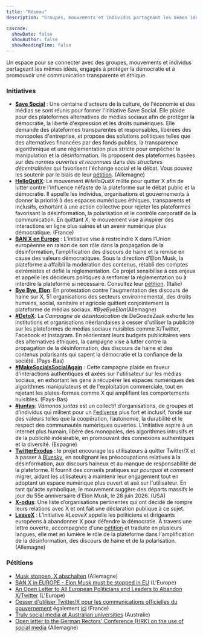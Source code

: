 ```yaml
---
title: "Réseau"
description: "Groupes, mouvements et individus partageant les mêmes idées"

cascade:
  showDate: false
  showAuthor: false
  showReadingTime: false
---
```


Un espace pour se connecter avec des groupes, mouvements et individus partageant les mêmes idées, engagés à protéger la démocratie et à promouvoir une communication transparente et éthique.

### Initiatives

* [**Save Social**](https://savesocial.eu/en) : Une centaine d'acteurs de la culture, de l'économie et des médias se sont réunis pour former l'initiative Save Social. Elle plaide pour des plateformes alternatives de médias sociaux afin de protéger la démocratie, la liberté d'expression et les droits numériques. Elle demande des plateformes transparentes et responsables, libérées des monopoles d'entreprise, et propose des solutions politiques telles que des alternatives financées par des fonds publics, la transparence algorithmique et une réglementation plus stricte pour empêcher la manipulation et la désinformation. Ils proposent des plateformes basées sur des *normes ouvertes et reconnues* dans des *structures décentralisées* qui favorisent l'échange social et le débat. Vous pouvez les soutenir par le biais de leur [pétition](https://weact.campact.de/petitions/save-social-soziale-netzwerke-als-demokratische-kraft-retten). (Allemagne)
* [**HelloQuitX**](https://www.helloquitx.com): Le mouvement *#HelloQuitX* milite pour quitter X afin de lutter contre l'influence néfaste de la plateforme sur le débat public et la démocratie. Il appelle les individus, organisations et gouvernements à donner la priorité à des espaces numériques éthiques, transparents et inclusifs, exhortant à une action collective pour rejeter les plateformes favorisant la désinformation, la polarisation et le contrôle corporatif de la communication. En quittant X, le mouvement vise à inspirer des interactions en ligne plus saines et un avenir numérique plus démocratique. (France)
* [**BAN X en Europe**](https://ban-x-in.eu) : L’initiative vise à restreindre X dans l’Union européenne en raison de son rôle dans la propagation de la désinformation, l’amplification des discours de haine et la remise en cause des valeurs démocratiques. Sous la direction d’Elon Musk, la plateforme a affaibli la modération des contenus, rétabli des comptes extrémistes et défié la réglementation. Ce projet sensibilise à ces enjeux et appelle les décideurs politiques à renforcer la réglementation ou à interdire la plateforme si nécessaire. Consultez leur [pétition](https://www.change.org/p/ban-x-in-europe-elon-musk-must-be-stopped-in-eu). (Italie)
* [**Bye Bye, Elon**](https://byebyeelon.de): En protestation contre l'augmentation des discours de haine sur X, 51 organisations des secteurs environnemental, des droits humains, social, sanitaire et agricole quittent conjointement la plateforme de médias sociaux. *#ByeByeElon*(Allemagne)
* [**#DetoX**](https://campagnes.degoedezaak.org/campaigns/detox): La *Campagne de désintoxication* de DeGoedeZaak exhorte les institutions et organisations néerlandaises à cesser d'utiliser la publicité sur les plateformes de médias sociaux nuisibles comme X/Twitter, Facebook et Instagram. En réorientant leurs budgets publicitaires vers des alternatives éthiques, la campagne vise à lutter contre la propagation de la désinformation, des discours de haine et des contenus polarisants qui sapent la démocratie et la confiance de la société. (Pays-Bas)
* [**#MakeSocialsSocialAgain**](https://makesocialssocialagain.nl) : Cette campagne plaide en faveur d'interactions authentiques et axées sur l'utilisateur sur les médias sociaux, en exhortant les gens à récupérer les espaces numériques des algorithmes manipulateurs et de l'exploitation commerciale, tout en rejetant les plates-formes comme X qui amplifient les comportements nuisibles. (Pays-Bas)
* [**#juntas**](https://vamonosjuntas.org): *Vámonos juntas* est un collectif d’organisations, de groupes et d’individus qui militent pour un [Fediverse](https://fr.wikipedia.org/wiki/Fediverse) plus fort et inclusif, fondé sur des valeurs telles que la coopération, l’autonomie, la durabilité et le respect des communautés numériques ouvertes. L’initiative aspire à un internet plus humain, libéré des monopoles, des algorithmes intrusifs et de la publicité indésirable, en promouvant des connexions authentiques et la diversité. (Espagne)
* [**TwitterExodus**](https://www.twitterexodus.org) : le projet encourage les utilisateurs à quitter Twitter/X et à passer à [_Bluesky_](https://bsky.app/profile/thetwitterexodus.bsky.social), en soulignant les préoccupations relatives à la désinformation, aux discours haineux et au manque de responsabilité de la plateforme. Il fournit des conseils pratiques sur *pourquoi* et *comment* migrer, aidant les utilisateurs à maintenir leur engagement tout en adoptant un espace numérique plus ouvert et axé sur l'utilisateur. En tant qu'acte symbolique, le mouvement suggère des départs massifs le jour du 55e anniversaire d'Elon Musk, le 28 juin 2026. (USA)
* [**X-odus**](https://github.com/ccamara/X-odus): Une liste d’organisations pertinentes qui ont décidé de rompre leurs relations avec X et ont fait une déclaration publique à ce sujet.
* [**LeaveX**](/about) : L’initiative *#LeaveX* appelle les politiciens et dirigeants européens à abandonner X pour défendre la démocratie. À travers une lettre ouverte, accompagnée d'une [pétition](https://openpetition.eu/leavex) et traduite en plusieurs langues, elle met en lumière le rôle de la plateforme dans l'amplification de la désinformation, des discours de haine et de la polarisation. (Allemagne)

### Pétitions
* [Musk stoppen, X abschalten](https://aktion.campact.de/weact/musk-stoppen/teilnehmen?bucket=20250109-waeb-hv-elon-musk-stoppen-aktive-abos) (Allemagne)
* [BAN X in EUROPE - Elon Musk must be stopped in EU](https://www.change.org/p/ban-x-in-europe-elon-musk-must-be-stopped-in-eu) (L'Europe)
* [An Open Letter to All European Politicians and Leaders to Abandon X/Twitter](https://openpetition.eu/leavex) (L'Europe)
* [Cesser d'utiliser Twitter/X pour les communications officielles du gouvernement](https://politipet.fr/2610) également [ici](https://petitions.assemblee-nationale.fr/initiatives/i-2610) (France)
* [Truly social media at Australian universities](https://www.openpetition.org/au/petition/online/truly-social-media-at-australian-universities) (Australie)
* [Open letter to the German Rectors' Conference (HRK) on the use of social media](https://www.openpetition.de/petition/online/open-letter-to-the-german-rectors-conference-hrk-on-the-use-of-social-media) (Allemagne)
